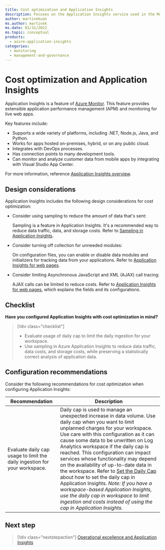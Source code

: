 ```yaml
---
title: Cost optimization and Application Insights
description: Focuses on the Application Insights service used in the Monitoring solution to provide best-practice, design, and configuration recommendations related to Cost optimization.
author: martinekuan
ms.author: martinek
ms.date: 01/31/2022
ms.topic: conceptual
products:
  - azure-application-insights
categories:
  - monitoring
  - management-and-governance
---
```


# Cost optimization and Application Insights

Application Insights is a feature of [Azure Monitor](/azure/azure-monitor/overview). This feature provides extensible application performance management (APM) and monitoring for live web apps.

Key features include:

- Supports a wide variety of platforms, including .NET, Node.js, Java, and Python.
- Works for apps hosted on-premises, hybrid, or on any public cloud.
- Integrates with DevOps processes.
- Has connection points to many development tools.
- Can monitor and analyze customer data from mobile apps by integrating with Visual Studio App Center.

For more information, reference [Application Insights overview](/azure/azure-monitor/app/app-insights-overview).

## Design considerations

Application Insights includes the following design considerations for cost optimization:

- Consider using sampling to reduce the amount of data that's sent:

  Sampling is a feature in Application Insights. It's a recommended way to reduce data traffic, data, and storage costs. Refer to [Sampling in Application Insights](/azure/azure-monitor/app/sampling).

- Consider turning off collection for unneeded modules:

  On configuration files, you can enable or disable data modules and initializers for tracking data from your applications. Refer to [Application Insights for web pages](/azure/azure-monitor/app/javascript#configuration).

- Consider limiting Asynchronous JavaScript and XML (AJAX) call tracing:

  AJAX calls can be limited to reduce costs. Refer to [Application Insights for web pages](/azure/azure-monitor/app/javascript#configuration), which explains the fields and its configurations.

## Checklist

**Have you configured Application Insights with cost optimization in mind?**

> [!div class="checklist"]
> - Evaluate usage of daily cap to limit the daily ingestion for your workspace.
> - Use sampling in Azure Application Insights to reduce data traffic, data costs, and storage costs, while preserving a statistically correct analysis of application data.

## Configuration recommendations

Consider the following recommendations for cost optimization when configuring Application Insights:

|Recommendation|Description|
|--------------|-----------|
|Evaluate daily cap usage to limit the daily ingestion for your workspace.|Daily cap is used to manage an unexpected increase in data volume. Use daily cap when you want to limit unplanned charges for your workspace. Use care with this configuration as it can cause some data to be unwritten on Log Analytics workspace if the daily cap is reached. This configuration can impact services whose functionality may depend on the availability of up-to-date data in the workspace. Refer to [Set the Daily Cap](/azure/azure-monitor/app/pricing#set-the-daily-cap) about how to set the daily cap in Application Insights. *Note: If you have a workspace-based Application Insights, use the daily cap in workspace to limit ingestion and costs instead of using the cap in Application Insights.*|

## Next step

> [!div class="nextstepaction"]
> [Operational excellence and Application Insights](operational-excellence.md)
